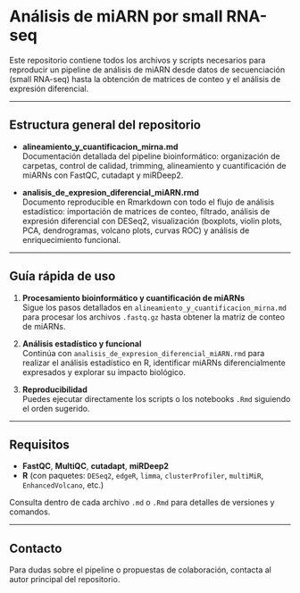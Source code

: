 # Análisis de miARN por small RNA-seq

Este repositorio contiene todos los archivos y scripts necesarios para reproducir un pipeline de análisis de miARN desde datos de secuenciación (small RNA-seq) hasta la obtención de matrices de conteo y el análisis de expresión diferencial.

---

## Estructura general del repositorio

- **alineamiento_y_cuantificacion_mirna.md**  
  Documentación detallada del pipeline bioinformático: organización de carpetas, control de calidad, trimming, alineamiento y cuantificación de miARNs con FastQC, cutadapt y miRDeep2.

- **analisis_de_expresion_diferencial_miARN.rmd**  
  Documento reproducible en Rmarkdown con todo el flujo de análisis estadístico: importación de matrices de conteo, filtrado, análisis de expresión diferencial con DESeq2, visualización (boxplots, violin plots, PCA, dendrogramas, volcano plots, curvas ROC) y análisis de enriquecimiento funcional.


---

## Guía rápida de uso

1. **Procesamiento bioinformático y cuantificación de miARNs**  
   Sigue los pasos detallados en `alineamiento_y_cuantificacion_mirna.md` para procesar los archivos `.fastq.gz` hasta obtener la matriz de conteo de miARNs.

2. **Análisis estadístico y funcional**  
   Continúa con `analisis_de_expresion_diferencial_miARN.rmd` para realizar el análisis estadístico en R, identificar miARNs diferencialmente expresados y explorar su impacto biológico.

3. **Reproducibilidad**  
   Puedes ejecutar directamente los scripts o los notebooks `.Rmd` siguiendo el orden sugerido.

---

## Requisitos

- **FastQC**, **MultiQC**, **cutadapt**, **miRDeep2**
- **R** (con paquetes: `DESeq2`, `edgeR`, `limma`, `clusterProfiler`, `multiMiR`, `EnhancedVolcano`, etc.)

Consulta dentro de cada archivo `.md` o `.Rmd` para detalles de versiones y comandos.

---

## Contacto

Para dudas sobre el pipeline o propuestas de colaboración, contacta al autor principal del repositorio.


